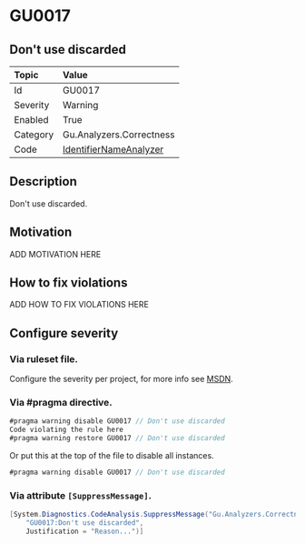 # GU0017
## Don't use discarded

| Topic    | Value
| :--      | :--
| Id       | GU0017
| Severity | Warning
| Enabled  | True
| Category | Gu.Analyzers.Correctness
| Code     | [IdentifierNameAnalyzer](https://github.com/GuOrg/Gu.Analyzers/blob/master/Gu.Analyzers/Analyzers/IdentifierNameAnalyzer.cs)


## Description

Don't use discarded.

## Motivation

ADD MOTIVATION HERE

## How to fix violations

ADD HOW TO FIX VIOLATIONS HERE

<!-- start generated config severity -->
## Configure severity

### Via ruleset file.

Configure the severity per project, for more info see [MSDN](https://msdn.microsoft.com/en-us/library/dd264949.aspx).

### Via #pragma directive.
```C#
#pragma warning disable GU0017 // Don't use discarded
Code violating the rule here
#pragma warning restore GU0017 // Don't use discarded
```

Or put this at the top of the file to disable all instances.
```C#
#pragma warning disable GU0017 // Don't use discarded
```

### Via attribute `[SuppressMessage]`.

```C#
[System.Diagnostics.CodeAnalysis.SuppressMessage("Gu.Analyzers.Correctness", 
    "GU0017:Don't use discarded", 
    Justification = "Reason...")]
```
<!-- end generated config severity -->